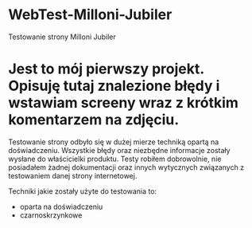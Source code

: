 # WebTest-Milloni-Jubiler
Testowanie strony Milloni Jubiler

# Jest to mój pierwszy projekt. Opisuję tutaj znalezione błędy i wstawiam screeny wraz z krótkim komentarzem na zdjęciu.

Testowanie strony odbyło się w dużej mierze techniką opartą na doświadczeniu. Wszystkie błędy oraz niezbędne informacje zostały wysłane do właścicielki produktu.
Testy robiłem dobrowolnie, nie posiadałem żadnej dokumentacji oraz innych wytycznych związanych z testowaniem danej strony internetowej.

Techniki jakie zostały użyte do testowania to:
- oparta na doświadczeniu
- czarnoskrzynkowe
  
